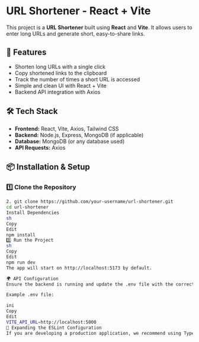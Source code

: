 # URL Shortener - React + Vite

This project is a **URL Shortener** built using **React** and **Vite**. It allows users to enter long URLs and generate short, easy-to-share links.

## 🚀 Features

- Shorten long URLs with a single click
- Copy shortened links to the clipboard
- Track the number of times a short URL is accessed
- Simple and clean UI with React + Vite
- Backend API integration with Axios

## 🛠️ Tech Stack

- **Frontend:** React, Vite, Axios, Tailwind CSS
- **Backend:** Node.js, Express, MongoDB (if applicable)
- **Database:** MongoDB (or any database used)
- **API Requests:** Axios

## 📦 Installation & Setup

### **1️⃣ Clone the Repository**
```sh
2. git clone https://github.com/your-username/url-shortener.git
cd url-shortener
Install Dependencies
sh
Copy
Edit
npm install
3️⃣ Run the Project
sh
Copy
Edit
npm run dev
The app will start on http://localhost:5173 by default.

🌍 API Configuration
Ensure the backend is running and update the .env file with the correct API URL.

Example .env file:

ini
Copy
Edit
VITE_API_URL=http://localhost:5000
📜 Expanding the ESLint Configuration
If you are developing a production application, we recommend using TypeScript and enabling type-aware lint rules. Check out the TS template to integrate TypeScript and typescript-eslint in your project.
